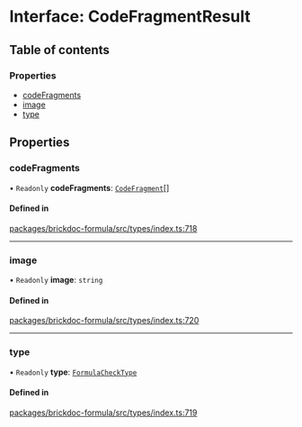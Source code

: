 # Interface: CodeFragmentResult

## Table of contents

### Properties

- [codeFragments](CodeFragmentResult.md#codefragments)
- [image](CodeFragmentResult.md#image)
- [type](CodeFragmentResult.md#type)

## Properties

### <a id="codefragments" name="codefragments"></a> codeFragments

• `Readonly` **codeFragments**: [`CodeFragment`](../README.md#codefragment)[]

#### Defined in

[packages/brickdoc-formula/src/types/index.ts:718](https://github.com/brickdoc/brickdoc/blob/main/packages/brickdoc-formula/src/types/index.ts#L718)

___

### <a id="image" name="image"></a> image

• `Readonly` **image**: `string`

#### Defined in

[packages/brickdoc-formula/src/types/index.ts:720](https://github.com/brickdoc/brickdoc/blob/main/packages/brickdoc-formula/src/types/index.ts#L720)

___

### <a id="type" name="type"></a> type

• `Readonly` **type**: [`FormulaCheckType`](../README.md#formulachecktype)

#### Defined in

[packages/brickdoc-formula/src/types/index.ts:719](https://github.com/brickdoc/brickdoc/blob/main/packages/brickdoc-formula/src/types/index.ts#L719)
